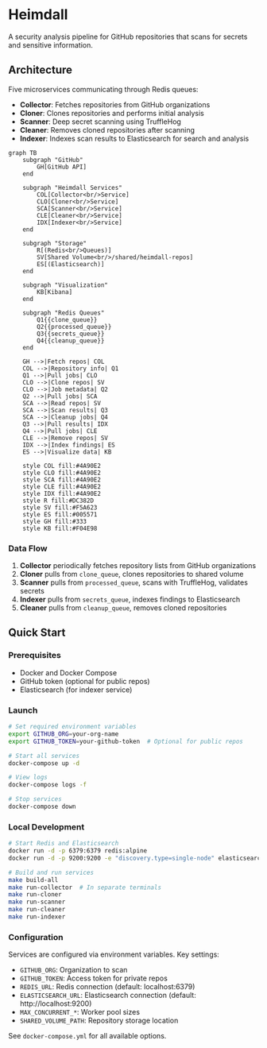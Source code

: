 # Heimdall

A security analysis pipeline for GitHub repositories that scans for secrets and sensitive information.

## Architecture

Five microservices communicating through Redis queues:
- **Collector**: Fetches repositories from GitHub organizations
- **Cloner**: Clones repositories and performs initial analysis
- **Scanner**: Deep secret scanning using TruffleHog
- **Cleaner**: Removes cloned repositories after scanning
- **Indexer**: Indexes scan results to Elasticsearch for search and analysis

```mermaid
graph TB
    subgraph "GitHub"
        GH[GitHub API]
    end
    
    subgraph "Heimdall Services"
        COL[Collector<br/>Service]
        CLO[Cloner<br/>Service]
        SCA[Scanner<br/>Service]
        CLE[Cleaner<br/>Service]
        IDX[Indexer<br/>Service]
    end
    
    subgraph "Storage"
        R[(Redis<br/>Queues)]
        SV[Shared Volume<br/>/shared/heimdall-repos]
        ES[(Elasticsearch)]
    end
    
    subgraph "Visualization"
        KB[Kibana]
    end
    
    subgraph "Redis Queues"
        Q1{{clone_queue}}
        Q2{{processed_queue}}
        Q3{{secrets_queue}}
        Q4{{cleanup_queue}}
    end
    
    GH -->|Fetch repos| COL
    COL -->|Repository info| Q1
    Q1 -->|Pull jobs| CLO
    CLO -->|Clone repos| SV
    CLO -->|Job metadata| Q2
    Q2 -->|Pull jobs| SCA
    SCA -->|Read repos| SV
    SCA -->|Scan results| Q3
    SCA -->|Cleanup jobs| Q4
    Q3 -->|Pull results| IDX
    Q4 -->|Pull jobs| CLE
    CLE -->|Remove repos| SV
    IDX -->|Index findings| ES
    ES -->|Visualize data| KB
    
    style COL fill:#4A90E2
    style CLO fill:#4A90E2
    style SCA fill:#4A90E2
    style CLE fill:#4A90E2
    style IDX fill:#4A90E2
    style R fill:#DC382D
    style SV fill:#F5A623
    style ES fill:#005571
    style GH fill:#333
    style KB fill:#F04E98
```

### Data Flow

1. **Collector** periodically fetches repository lists from GitHub organizations
2. **Cloner** pulls from `clone_queue`, clones repositories to shared volume
3. **Scanner** pulls from `processed_queue`, scans with TruffleHog, validates secrets
4. **Indexer** pulls from `secrets_queue`, indexes findings to Elasticsearch
5. **Cleaner** pulls from `cleanup_queue`, removes cloned repositories

## Quick Start

### Prerequisites
- Docker and Docker Compose
- GitHub token (optional for public repos)
- Elasticsearch (for indexer service)

### Launch

```bash
# Set required environment variables
export GITHUB_ORG=your-org-name
export GITHUB_TOKEN=your-github-token  # Optional for public repos

# Start all services
docker-compose up -d

# View logs
docker-compose logs -f

# Stop services
docker-compose down
```

### Local Development

```bash
# Start Redis and Elasticsearch
docker run -d -p 6379:6379 redis:alpine
docker run -d -p 9200:9200 -e "discovery.type=single-node" elasticsearch:8.11.0

# Build and run services
make build-all
make run-collector  # In separate terminals
make run-cloner
make run-scanner
make run-cleaner
make run-indexer
```

### Configuration

Services are configured via environment variables. Key settings:
- `GITHUB_ORG`: Organization to scan
- `GITHUB_TOKEN`: Access token for private repos
- `REDIS_URL`: Redis connection (default: localhost:6379)
- `ELASTICSEARCH_URL`: Elasticsearch connection (default: http://localhost:9200)
- `MAX_CONCURRENT_*`: Worker pool sizes
- `SHARED_VOLUME_PATH`: Repository storage location

See `docker-compose.yml` for all available options.